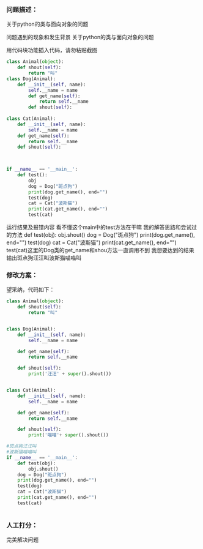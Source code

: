 ### 问题描述：
<p>关于python的类与面向对象的问题</p>
问题遇到的现象和发生背景
关于python的类与面向对象的问题

用代码块功能插入代码，请勿粘贴截图

```python
class Animal(object):
    def shout(self):
        return "叫"
class Dog(Animal):
    def __init__(self, name):
        self.__name = name
        def get_name(self):
            return self.__name
        def shout(self):
           
class Cat(Animal):
    def __init__(self, name):
        self.__name = name
    def get_name(self):
        return self.__name
    def shout(self):
        


if __name__ == '__main__':
    def test():
        obj
        dog = Dog("斑点狗")
        print(dog.get_name(), end="")
        test(dog)
        cat = Cat("波斯猫")
        print(cat.get_name(), end="")
        test(cat)


```
运行结果及报错内容
看不懂这个main中的test方法在干嘛
我的解答思路和尝试过的方法
 def test(obj):        obj.shout()        dog = Dog("斑点狗")        print(dog.get_name(), end="")        test(dog)        cat = Cat("波斯猫")        print(cat.get_name(), end="")        test(cat)这里的Dog类的get_name和shou方法一直调用不到
我想要达到的结果
输出斑点狗汪汪叫波斯猫喵喵叫 
### 修改方案：
望采纳，代码如下：

```python
class Animal(object):
    def shout(self):
        return "叫"


class Dog(Animal):
    def __init__(self, name):
        self.__name = name

    def get_name(self):
        return self.__name

    def shout(self):
        print('汪汪' + super().shout())


class Cat(Animal):
    def __init__(self, name):
        self.__name = name

    def get_name(self):
        return self.__name

    def shout(self):
        print('喵喵'+ super().shout())

#斑点狗汪汪叫
#波斯猫喵喵叫
if __name__ == '__main__':
    def test(obj):
        obj.shout()
    dog = Dog("斑点狗")
    print(dog.get_name(), end="")
    test(dog)
    cat = Cat("波斯猫")
    print(cat.get_name(), end="")
    test(cat)



```

### 人工打分：
完美解决问题